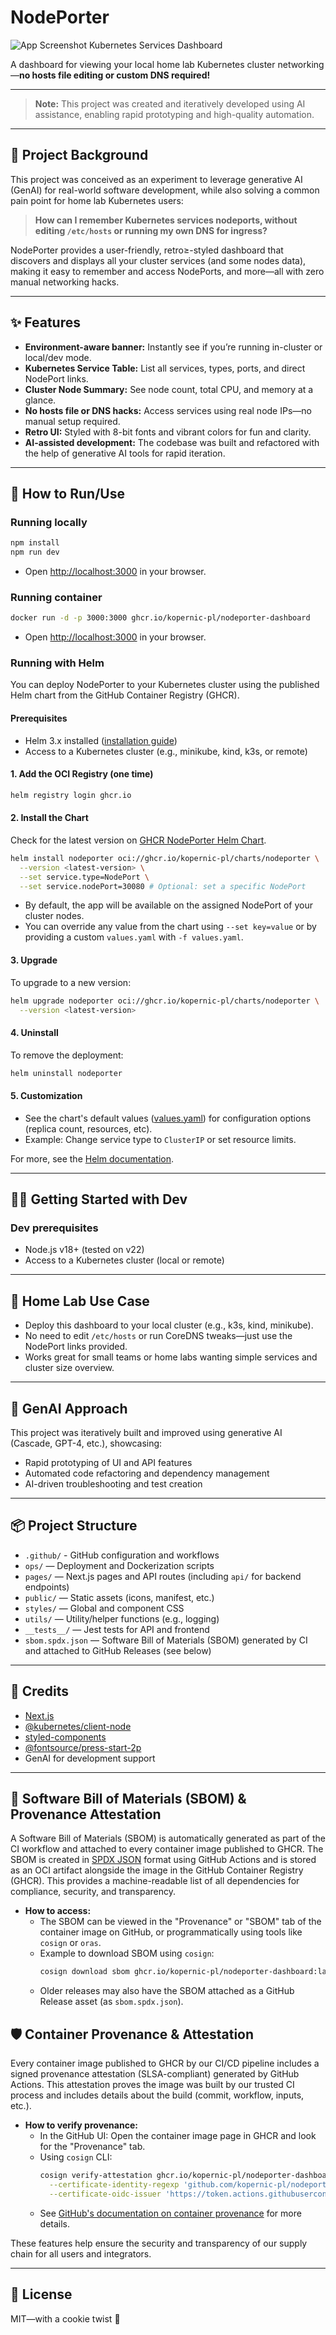 # NodePorter

![App Screenshot](./app-screenshot.png)
 Kubernetes Services Dashboard

A dashboard for viewing your local home lab Kubernetes cluster networking—**no hosts file editing or custom DNS required!**

---

> **Note:** This project was created and iteratively developed using AI assistance, enabling rapid prototyping and high-quality automation.

---

## 🚀 Project Background

This project was conceived as an experiment to leverage generative AI (GenAI) for real-world software development, while also solving a common pain point for home lab Kubernetes users:

> **How can I remember Kubernetes services nodeports, without editing `/etc/hosts` or running my own DNS for ingress?**

NodePorter provides a user-friendly, retro≥-styled dashboard that discovers and displays all your cluster services (and some nodes data), making it easy to remember and access NodePorts, and more—all with zero manual networking hacks.

---

## ✨ Features

- **Environment-aware banner:** Instantly see if you’re running in-cluster or local/dev mode.
- **Kubernetes Service Table:** List all services, types, ports, and direct NodePort links.
- **Cluster Node Summary:** See node count, total CPU, and memory at a glance.
- **No hosts file or DNS hacks:** Access services using real node IPs—no manual setup required.
- **Retro UI:** Styled with 8-bit fonts and vibrant colors for fun and clarity.
- **AI-assisted development:** The codebase was built and refactored with the help of generative AI tools for rapid iteration.

---

## 🚦 How to Run/Use

### Running locally

```sh
npm install
npm run dev
```

- Open [http://localhost:3000](http://localhost:3000) in your browser.

### Running container

```sh
docker run -d -p 3000:3000 ghcr.io/kopernic-pl/nodeporter-dashboard
```

- Open [http://localhost:3000](http://localhost:3000) in your browser.

### Running with Helm

You can deploy NodePorter to your Kubernetes cluster using the published Helm chart from the GitHub Container Registry (GHCR).

#### Prerequisites

- Helm 3.x installed ([installation guide](https://helm.sh/docs/intro/install/))
- Access to a Kubernetes cluster (e.g., minikube, kind, k3s, or remote)

#### 1. Add the OCI Registry (one time)

```sh
helm registry login ghcr.io
```

#### 2. Install the Chart

Check for the latest version on [GHCR NodePorter Helm Chart](https://github.com/orgs/kopernic-pl/packages/container/package/charts%2Fnodeporter).

```sh
helm install nodeporter oci://ghcr.io/kopernic-pl/charts/nodeporter \
  --version <latest-version> \
  --set service.type=NodePort \
  --set service.nodePort=30080 # Optional: set a specific NodePort
```

- By default, the app will be available on the assigned NodePort of your cluster nodes.
- You can override any value from the chart using `--set key=value` or by providing a custom `values.yaml` with `-f values.yaml`.

#### 3. Upgrade

To upgrade to a new version:

```sh
helm upgrade nodeporter oci://ghcr.io/kopernic-pl/charts/nodeporter \
  --version <latest-version>
```

#### 4. Uninstall

To remove the deployment:

```sh
helm uninstall nodeporter
```

#### 5. Customization

- See the chart's default values ([values.yaml](https://github.com/kopernic-pl/nodeporter/blob/main/charts/nodeporter/values.yaml)) for configuration options (replica count, resources, etc).
- Example: Change service type to `ClusterIP` or set resource limits.

For more, see the [Helm documentation](https://helm.sh/docs/).

---

## 🧑‍💻 Getting Started with Dev

### Dev prerequisites

- Node.js v18+ (tested on v22)
- Access to a Kubernetes cluster (local or remote)

---

## 🏡 Home Lab Use Case

- Deploy this dashboard to your local cluster (e.g., k3s, kind, minikube).
- No need to edit `/etc/hosts` or run CoreDNS tweaks—just use the NodePort links provided.
- Works great for small teams or home labs wanting simple services and cluster size overview.

---

## 🤖 GenAI Approach

This project was iteratively built and improved using generative AI (Cascade, GPT-4, etc.), showcasing:

- Rapid prototyping of UI and API features
- Automated code refactoring and dependency management
- AI-driven troubleshooting and test creation

---

## 📦 Project Structure

- `.github/` - GitHub configuration and workflows
- `ops/` — Deployment and Dockerization scripts
- `pages/` — Next.js pages and API routes (including `api/` for backend endpoints)
- `public/` — Static assets (icons, manifest, etc.)
- `styles/` — Global and component CSS
- `utils/` — Utility/helper functions (e.g., logging)
- `__tests__/` — Jest tests for API and frontend
- `sbom.spdx.json` — Software Bill of Materials (SBOM) generated by CI and attached to GitHub Releases (see below)

---

## 🙏 Credits

- [Next.js](https://nextjs.org/)
- [@kubernetes/client-node](https://github.com/kubernetes-client/javascript)
- [styled-components](https://styled-components.com/)
- [@fontsource/press-start-2p](https://fontsource.org/fonts/press-start-2p)
- GenAI for development support

---

## 📝 Software Bill of Materials (SBOM) & Provenance Attestation

A Software Bill of Materials (SBOM) is automatically generated as part of the CI workflow and attached to every container image published to GHCR. The SBOM is created in [SPDX JSON](https://spdx.dev/specifications/) format using GitHub Actions and is stored as an OCI artifact alongside the image in the GitHub Container Registry (GHCR). This provides a machine-readable list of all dependencies for compliance, security, and transparency.

- **How to access:**
  - The SBOM can be viewed in the "Provenance" or "SBOM" tab of the container image on GitHub, or programmatically using tools like `cosign` or `oras`.
  - Example to download SBOM using `cosign`:
    ```sh
    cosign download sbom ghcr.io/kopernic-pl/nodeporter-dashboard:latest
    ```
  - Older releases may also have the SBOM attached as a GitHub Release asset (as `sbom.spdx.json`).

## 🛡️ Container Provenance & Attestation

Every container image published to GHCR by our CI/CD pipeline includes a signed provenance attestation (SLSA-compliant) generated by GitHub Actions. This attestation proves the image was built by our trusted CI process and includes details about the build (commit, workflow, inputs, etc.).

- **How to verify provenance:**
  - In the GitHub UI: Open the container image page in GHCR and look for the "Provenance" tab.
  - Using `cosign` CLI:
    ```sh
    cosign verify-attestation ghcr.io/kopernic-pl/nodeporter-dashboard:latest \
      --certificate-identity-regexp 'github.com/kopernic-pl/nodeporter-dashboard/.github/workflows/manual-release.yml@refs/heads/main' \
      --certificate-oidc-issuer 'https://token.actions.githubusercontent.com'
    ```
  - See [GitHub's documentation on container provenance](https://docs.github.com/en/packages/working-with-a-github-packages-registry/working-with-the-container-registry/about-container-image-signing-and-provenance) for more details.

These features help ensure the security and transparency of our supply chain for all users and integrators.

---

## 📝 License

MIT—with a cookie twist 🍪
